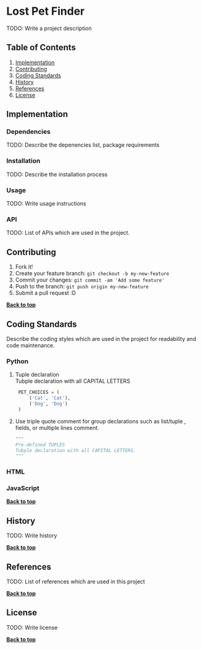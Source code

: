 # Lost Pet Finder

TODO: Write a project description

## Table of Contents
1. [Implementation](#implementation)
1. [Contributing](#contributing)
1. [Coding Standards](#coding-standards)
1. [History](#history)
1. [References](#references)
1. [License](#license)

## Implementation

### Dependencies

TODO: Describe the depenencies list, package requirements

### Installation

TODO: Describe the installation process

### Usage

TODO: Write usage instructions

### API
TODO: List of APIs which are used in the project.

## Contributing

1. Fork it!
2. Create your feature branch: `git checkout -b my-new-feature`
3. Commit your changes: `git commit -am 'Add some feature'`
4. Push to the branch: `git push origin my-new-feature`
5. Submit a pull request :D

**[Back to top](#table-of-contents)**

## Coding Standards

Describe the coding styles which are used in the project for readability and code maintenance.

### Python
1. Tuple declaration<br/>
    Tubple declaration with all CAPITAL LETTERS
    ```python
     PET_CHOICES = (
         ('Cat', 'Cat'),
         ('Dog', 'Dog')
     )
    ```
2. Use triple quote comment for group declarations such as list/tuple , fields, or multiple lines comment.
    ```python
    """
    Pre-defined TUPLES
    Tubple declaration with all CAPITAL LETTERS.
    """
    ```
### HTML

### JavaScript

**[Back to top](#table-of-contents)**

## History

TODO: Write history

**[Back to top](#table-of-contents)**

## References

TODO: List of references which are used in this project

**[Back to top](#table-of-contents)**

## License

TODO: Write license

**[Back to top](#table-of-contents)**
